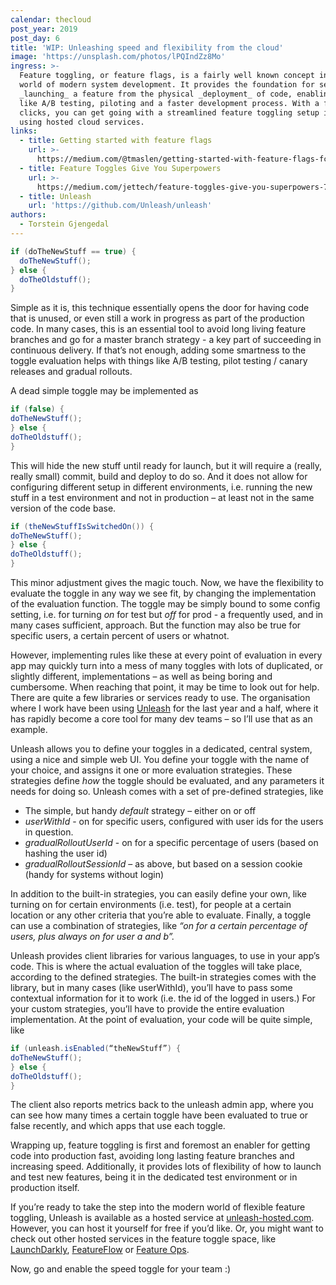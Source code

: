 ```yaml
---
calendar: thecloud
post_year: 2019
post_day: 6
title: 'WIP: Unleashing speed and flexibility from the cloud'
image: 'https://unsplash.com/photos/lPQIndZz8Mo'
ingress: >-
  Feature toggling, or feature flags, is a fairly well known concept in the
  world of modern system development. It provides the foundation for separating
  _launching_ a feature from the physical _deployment_ of code, enabling things
  like A/B testing, piloting and a faster development process. With a few
  clicks, you can get going with a streamlined feature toggling setup in no time
  using hosted cloud services.
links:
  - title: Getting started with feature flags
    url: >-
      https://medium.com/@tmaslen/getting-started-with-feature-flags-fc3e617260fe
  - title: Feature Toggles Give You Superpowers
    url: >-
      https://medium.com/jettech/feature-toggles-give-you-superpowers-78fdeb7ab5e8
  - title: Unleash
    url: 'https://github.com/Unleash/unleash'
authors:
  - Torstein Gjengedal
---
```

```java
if (doTheNewStuff == true) {
  doTheNewStuff();
} else {
  doTheOldstuff();
}
```

Simple as it is, this technique essentially opens the door for having code that is unused, or even still a work in progress as part of the production code. In many cases, this is an essential tool to avoid long living feature branches and go for a master branch strategy - a key part of succeeding in continuous delivery. If that’s not enough, adding some smartness to the toggle evaluation helps with things like A/B testing, pilot testing / canary releases and gradual rollouts.

A dead simple toggle may be implemented as 

```java
if (false) {
doTheNewStuff();
} else {
doTheOldstuff();
}
```

This will hide the new stuff until ready for launch, but it will require a (really, really small) commit, build and deploy to do so. And it does not allow for configuring different setup in different environments, i.e. running the new stuff in a test environment and not in production – at least not in the same version of the code base.

```java
if (theNewStuffIsSwitchedOn()) {
doTheNewStuff();
} else {
doTheOldstuff();
}
```

This minor adjustment gives the magic touch. Now, we have the flexibility to evaluate the toggle in any way we see fit, by changing the implementation of the evaluation function. The toggle may be simply bound to some config setting, i.e. for turning _on_ for test but _off_ for prod - a frequently used, and in many cases sufficient, approach. But the function may also be true for specific users, a certain percent of users or whatnot.

However, implementing rules like these at every point of evaluation in every app may quickly turn into a mess of many toggles with lots of duplicated, or slightly different, implementations – as well as being boring and cumbersome. When reaching that point, it may be time to look out for help. There are quite a few libraries or services ready to use. The organisation where I work have been using [Unleash](https://github.com/Unleash/unleash) for the last year and a half, where it has rapidly become a core tool for many dev teams – so I’ll use that as an example.

Unleash allows you to define your toggles in a dedicated, central system, using a nice and simple web UI. You define your toggle with the name of your choice, and assigns it one or more evaluation strategies. These strategies define _how_ the toggle should be evaluated, and any parameters it needs for doing so. Unleash comes with a set of pre-defined strategies, like 

* The simple, but handy _default_ strategy – either on or off
* _userWithId_ - on for specific users, configured with user ids for the users in question.
* _gradualRolloutUserId_ - on for a specific percentage of users (based on hashing the user id)
* _gradualRolloutSessionId_ – as above, but based on a session cookie (handy for systems without login)

In addition to the built-in strategies, you can easily define your own, like turning on for certain environments (i.e. test), for people at a certain location or any other criteria that you’re able to evaluate. Finally, a toggle can use a combination of strategies, like _“on for a certain percentage of users, plus always on for user a and b”._

Unleash provides client libraries for various languages, to use in your app’s code. This is where the actual evaluation of the toggles will take place, according to the defined strategies. The built-in strategies comes with the library, but in many cases (like userWithId), you’ll have to pass some contextual information for it to work (i.e. the id of the logged in users.) For your custom strategies, you’ll have to provide the entire evaluation implementation. At the point of evaluation, your code will be quite simple, like 

```java
if (unleash.isEnabled(“theNewStuff”) {
doTheNewStuff();
} else {
doTheOldstuff();
}
```

The client also reports metrics back to the unleash admin app, where you can see how many times a certain toggle have been evaluated to true or false recently, and which apps that use each toggle.

Wrapping up, feature toggling is first and foremost an enabler for getting code into production fast, avoiding long lasting feature branches and increasing speed. Additionally, it provides lots of flexibility of how to launch and test new features, being it in the dedicated test environment  or in production itself.

If you’re ready to take the step into the modern world of flexible feature toggling, Unleash is available as a hosted service at [unleash-hosted.com](unleash-hosted.com). However, you can host it yourself for free if you’d like. Or, you might want to check out other hosted services in the feature toggle space, like [LaunchDarkly](https://launchdarkly.com/),  [FeatureFlow](https://www.featureflow.io/) or [Feature Ops](https://www.featureops.com/).

Now, go and enable the speed toggle for your team :)
